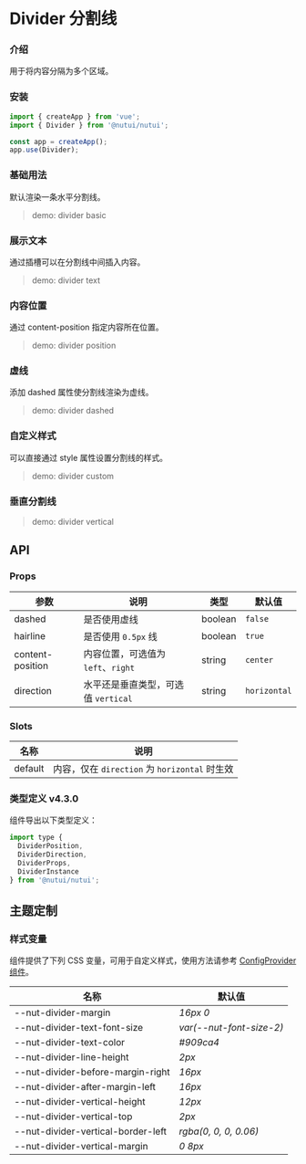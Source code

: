 # Divider 分割线

### 介绍

用于将内容分隔为多个区域。

### 安装

```js
import { createApp } from 'vue';
import { Divider } from '@nutui/nutui';

const app = createApp();
app.use(Divider);
```

### 基础用法

默认渲染一条水平分割线。

> demo: divider basic

### 展示文本

通过插槽可以在分割线中间插入内容。

> demo: divider text

### 内容位置

通过 content-position 指定内容所在位置。

> demo: divider position

### 虚线

添加 dashed 属性使分割线渲染为虚线。

> demo: divider dashed

### 自定义样式

可以直接通过 style 属性设置分割线的样式。

> demo: divider custom

### 垂直分割线

> demo: divider vertical

## API

### Props

| 参数 | 说明 | 类型 | 默认值 |
| --- | --- | --- | --- |
| dashed | 是否使用虚线 | boolean | `false` |
| hairline | 是否使用 `0.5px` 线 | boolean | `true` |
| content-position | 内容位置，可选值为 `left`、`right` | string | `center` |
| direction | 水平还是垂直类型，可选值 `vertical` | string | `horizontal` |

### Slots

| 名称 | 说明 |
| --- | --- |
| default | 内容，仅在 `direction` 为 `horizontal` 时生效 |

### 类型定义 v4.3.0

组件导出以下类型定义：

```js
import type {
  DividerPosition,
  DividerDirection,
  DividerProps,
  DividerInstance
} from '@nutui/nutui';
```

## 主题定制

### 样式变量

组件提供了下列 CSS 变量，可用于自定义样式，使用方法请参考 [ConfigProvider 组件](#/zh-CN/component/configprovider)。

| 名称 | 默认值 |
| --- | --- |
| --nut-divider-margin | _16px 0_ |
| --nut-divider-text-font-size | _var(--nut-font-size-2)_ |
| --nut-divider-text-color | _#909ca4_ |
| --nut-divider-line-height | _2px_ |
| --nut-divider-before-margin-right | _16px_ |
| --nut-divider-after-margin-left | _16px_ |
| --nut-divider-vertical-height | _12px_ |
| --nut-divider-vertical-top | _2px_ |
| --nut-divider-vertical-border-left | _rgba(0, 0, 0, 0.06)_ |
| --nut-divider-vertical-margin | _0 8px_ |
